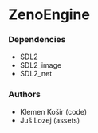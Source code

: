 # ZenoEngine

### Dependencies
* SDL2
* SDL2_image
* SDL2_net

### Authors
* Klemen Košir (code)
* Juš Lozej (assets)
